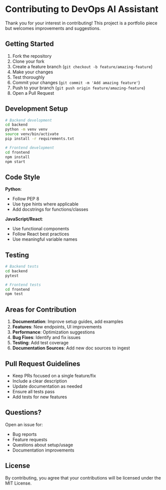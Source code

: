 # Contributing to DevOps AI Assistant

Thank you for your interest in contributing! This project is a portfolio piece but welcomes improvements and suggestions.

## Getting Started

1. Fork the repository
2. Clone your fork
3. Create a feature branch (`git checkout -b feature/amazing-feature`)
4. Make your changes
5. Test thoroughly
6. Commit your changes (`git commit -m 'Add amazing feature'`)
7. Push to your branch (`git push origin feature/amazing-feature`)
8. Open a Pull Request

## Development Setup

```bash
# Backend development
cd backend
python -m venv venv
source venv/bin/activate
pip install -r requirements.txt

# Frontend development
cd frontend
npm install
npm start
```

## Code Style

**Python**:
- Follow PEP 8
- Use type hints where applicable
- Add docstrings for functions/classes

**JavaScript/React**:
- Use functional components
- Follow React best practices
- Use meaningful variable names

## Testing

```bash
# Backend tests
cd backend
pytest

# Frontend tests
cd frontend
npm test
```

## Areas for Contribution

1. **Documentation**: Improve setup guides, add examples
2. **Features**: New endpoints, UI improvements
3. **Performance**: Optimization suggestions
4. **Bug Fixes**: Identify and fix issues
5. **Testing**: Add test coverage
6. **Documentation Sources**: Add new doc sources to ingest

## Pull Request Guidelines

- Keep PRs focused on a single feature/fix
- Include a clear description
- Update documentation as needed
- Ensure all tests pass
- Add tests for new features

## Questions?

Open an issue for:
- Bug reports
- Feature requests
- Questions about setup/usage
- Documentation improvements

## License

By contributing, you agree that your contributions will be licensed under the MIT License.
